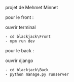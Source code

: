 
projet de Mehmet Minnet

pour le front :

  ouvrir terminal
  
    - cd blackjack\Front
    - npm run dev

pour le back : 

  ouvrir django
  
    - cd blackjack\Back
    - python manage.py runserver

